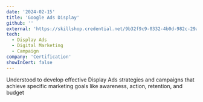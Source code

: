 ```yaml
---
date: '2024-02-15'
title: 'Google Ads Display'
github: ''
external: 'https://skillshop.credential.net/9b32f9c9-0332-4b0d-982c-29a78b3d3e80'
tech:
  - Display Ads
  - Digital Marketing
  - Campaign
company: 'Certification'
showInCert: false
---
```


Understood to develop effective Display Ads strategies and campaigns that achieve specific marketing goals like awareness, action, retention, and budget